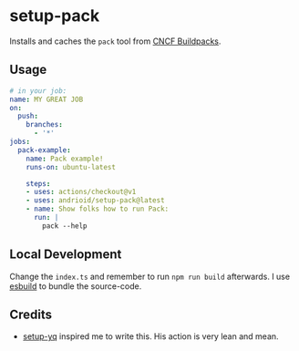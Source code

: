 # setup-pack

Installs and caches the `pack` tool from [CNCF Buildpacks](https://buildpacks.io).

## Usage

```yaml
# in your job:
name: MY GREAT JOB
on:
  push:
    branches:
      - '*'
jobs:
  pack-example:
    name: Pack example!
    runs-on: ubuntu-latest

    steps:
    - uses: actions/checkout@v1
    - uses: andrioid/setup-pack@latest
    - name: Show folks how to run Pack:
      run: |
        pack --help
```

## Local Development

Change the `index.ts` and remember to run `npm run build` afterwards. I use [esbuild](https://esbuild.github.io/) to bundle the source-code.

## Credits

- [setup-yq](https://github.com/chrisdickinson/setup-yq) inspired me to write this. His action is very lean and mean.
